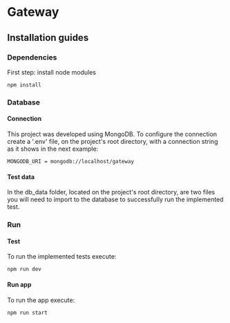# Gateway
## Installation guides
### Dependencies

First step: install node modules
```
npm install
```

### Database
#### Connection
This project was developed using MongoDB. To configure the connection create a '.env' file, on the project's root directory, with a connection string as it shows in the next example: 
```
MONGODB_URI = mongodb://localhost/gateway
```

#### Test data
In the db_data folder, located on the project's root directory, are two files you will need to import to the database to successfully run the implemented test.

### Run
#### Test
To run the implemented tests execute:
```
npm run dev
```

#### Run app
To run the app execute:
```
npm run start
```
